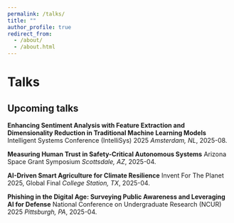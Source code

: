 ```yaml
---
permalink: /talks/
title: ""
author_profile: true
redirect_from: 
  - /about/
  - /about.html
---
```


# Talks


## Upcoming talks

**Enhancing Sentiment Analysis with Feature Extraction and Dimensionality Reduction in Traditional Machine Learning Models**
Intelligent Systems Conference (IntelliSys) 2025
*Amsterdam, NL*, 2025-08.

**Measuring Human Trust in Safety-Critical Autonomous Systems**
Arizona Space Grant Symposium
*Scottsdale, AZ*, 2025-04.

**AI-Driven Smart Agriculture for Climate Resilience**
Invent For The Planet 2025, Global Final
*College Station, TX*, 2025-04.

**Phishing in the Digital Age: Surveying Public Awareness and Leveraging AI for Defense**
National Conference on Undergraduate Research (NCUR) 2025
*Pittsburgh, PA*, 2025-04.
